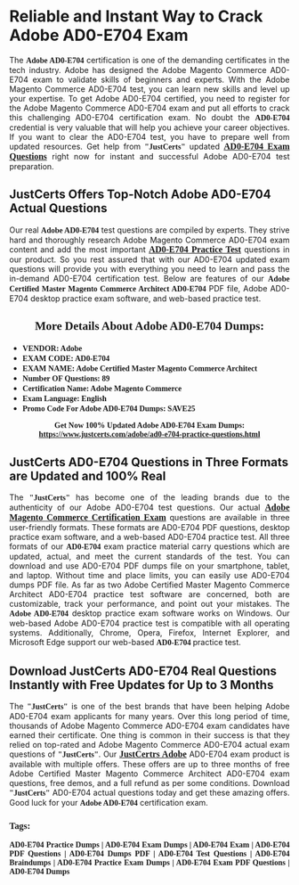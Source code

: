 <h1><strong>Reliable and Instant Way to Crack Adobe AD0-E704 Exam</strong></h1>

<p style="text-align: justify;">The <span style="font-family:Georgia,serif;"><strong>Adobe AD0-E704</strong></span> certification is one of the demanding certificates in the tech industry. Adobe has designed the Adobe Magento Commerce AD0-E704 exam to validate skills of beginners and experts. With the Adobe Magento Commerce AD0-E704 test, you can learn new skills and level up your expertise. To get Adobe AD0-E704 certified, you need to register for the Adobe Magento Commerce AD0-E704 exam and put all efforts to crack this challenging AD0-E704 certification exam. No doubt the <span style="font-family:Georgia,serif;"><strong> AD0-E704</strong></span> credential is very valuable that will help you achieve your career objectives. If you want to clear the AD0-E704 test, you have to prepare well from updated resources. Get help from <span style="font-size:14px;"><span style="font-family:Georgia,serif;"><strong>"JustCerts"</strong></span></span> updated <a href="https://www.justcerts.com/adobe/ad0-e704-practice-questions.html"><span style="font-size:16px;"><span style="font-family:Georgia,serif;"><strong>AD0-E704 Exam Questions</strong></span></span></a> right now for instant and successful Adobe AD0-E704 test preparation.</p>

<h2><strong>JustCerts Offers Top-Notch Adobe AD0-E704 Actual Questions </strong></h2>

<p style="text-align: justify;">Our real <span style="font-family:Georgia,serif;"><strong>Adobe AD0-E704</strong></span> test questions are compiled by experts. They strive hard and thoroughly research Adobe Magento Commerce AD0-E704 exam content and add the most important <a href="https://www.justcerts.com/adobe/ad0-e704-practice-questions.html"><span style="font-size:16px;"><span style="font-family:Georgia,serif;"><strong>AD0-E704 Practice Test</strong></span></span></a> questions in our product. So you rest assured that with our AD0-E704 updated exam questions will provide you with everything you need to learn and pass the in-demand AD0-E704 certification test. Below are features of our <span style="font-family:Georgia,serif;"><strong>Adobe Certified Master Magento Commerce Architect AD0-E704</strong></span> PDF file, Adobe AD0-E704 desktop practice exam software, and web-based practice test.</p>

<h2 style="text-align: center;"><strong><span style="font-family:Georgia,serif;">More Details About Adobe AD0-E704 Dumps:</span></strong></h2>

<ul>
	<li style="text-align: justify;"><span style="font-size:14px;"><span style="font-family:Georgia,serif;"><strong>VENDOR: Adobe</strong></span></span></li>
	<li style="text-align: justify;"><span style="font-size:14px;"><span style="font-family:Georgia,serif;"><strong>EXAM CODE: AD0-E704</strong></span></span></li>
	<li style="text-align: justify;"><span style="font-size:14px;"><span style="font-family:Georgia,serif;"><strong>EXAM NAME: Adobe Certified Master Magento Commerce Architect</strong></span></span></li>
	<li style="text-align: justify;"><span style="font-size:14px;"><span style="font-family:Georgia,serif;"><strong>Number OF Questions: 89</strong></span></span></li>
	<li style="text-align: justify;"><span style="font-size:14px;"><span style="font-family:Georgia,serif;"><strong>Certification Name: Adobe Magento Commerce</strong></span></span></li>
	<li style="text-align: justify;"><span style="font-size:14px;"><span style="font-family:Georgia,serif;"><strong>Exam Language: English</strong></span></span></li>
	<li style="text-align: justify;"><span style="font-size:14px;"><span style="font-family:Georgia,serif;"><strong>Promo Code For Adobe AD0-E704 Dumps: SAVE25</strong></span></span></li>
</ul>

<p style="text-align: center;"><strong><span style="font-family:Georgia,serif;"><span style="font-size:14px;">Get Now 100% Updated Adobe AD0-E704 Exam Dumps:</span> <a href="https://www.justcerts.com/adobe/ad0-e704-practice-questions.html">https://www.justcerts.com/adobe/ad0-e704-practice-questions.html</a></span></strong></p>

<h2><strong>JustCerts AD0-E704 Questions in Three Formats are Updated and 100% Real</strong></h2>

<p style="text-align: justify;">The <span style="font-size:14px;"><span style="font-family:Georgia,serif;"><strong>"JustCerts"</strong></span></span> has become one of the leading brands due to the authenticity of our Adobe AD0-E704 test questions. Our actual <a href="https://www.justcerts.com/adobe/adobe-magento-commerce-certification-exams.html"><span style="font-size:16px;"><span style="font-family:Georgia,serif;"><strong>Adobe Magento Commerce Certification Exam</strong></span></span></a> questions are available in three user-friendly formats. These formats are AD0-E704 PDF questions, desktop practice exam software, and a web-based AD0-E704 practice test. All three formats of our <strong><span style="font-family:Georgia,serif;"> AD0-E704</span></strong> exam practice material carry questions which are updated, actual, and meet the current standards of the test. You can download and use AD0-E704 PDF dumps file on your smartphone, tablet, and laptop. Without time and place limits, you can easily use AD0-E704 dumps PDF file. As far as two Adobe Certified Master Magento Commerce Architect AD0-E704 practice test software are concerned, both are customizable, track your performance, and point out your mistakes. The <span style="font-family:Georgia,serif;"><strong>Adobe AD0-E704</strong></span> desktop practice exam software works on Windows. Our web-based Adobe AD0-E704 practice test is compatible with all operating systems. Additionally, Chrome, Opera, Firefox, Internet Explorer, and Microsoft Edge support our web-based <span style="font-family:Georgia,serif;"><strong>AD0-E704 </strong></span> practice test.</p>

<h2><strong>Download JustCerts AD0-E704 Real Questions Instantly with Free Updates for Up to 3 Months</strong></h2>

<p style="text-align: justify;">The <span style="font-family:Georgia,serif;"><span style="font-size:14px;"><strong>"JustCerts"</strong></span></span> is one of the best brands that have been helping Adobe AD0-E704 exam applicants for many years. Over this long period of time, thousands of Adobe Magento Commerce AD0-E704 exam candidates have earned their certificate. One thing is common in their success is that they relied on top-rated and Adobe Magento Commerce AD0-E704 actual exam questions of <span style="font-family:Georgia,serif;"><span style="font-size:14px;"><strong>"JustCerts"</strong></span></span>. Our <a href="https://www.justcerts.com/adobe-certification-exams.html"><span style="font-size:16px;"><span style="font-family:Georgia,serif;"><strong>JustCertrs Adobe</strong></span></span></a> AD0-E704 exam product is available with multiple offers. These offers are up to three months of free Adobe Certified Master Magento Commerce Architect AD0-E704 exam questions, free demos, and a full refund as per some conditions. Download <span style="font-family:Georgia,serif;"><span style="font-size:14px;"><strong>"JustCerts"</strong></span></span> AD0-E704 actual questions today and get these amazing offers. Good luck for your <span style="font-family:Georgia,serif;"><strong>Adobe AD0-E704</strong></span> certification exam.</p>

<h3 style="text-align: justify;"><span style="font-family:Georgia,serif;"><strong>Tags:</strong></span></h3>

<p style="text-align: justify;"><span style="font-family:Georgia,serif;"><strong>AD0-E704 Practice Dumps | AD0-E704 Exam Dumps | AD0-E704 Exam | AD0-E704 PDF Questions | AD0-E704 Dumps PDF | AD0-E704 Test Questions | AD0-E704 Braindumps | AD0-E704 Practice Exam Dumps | AD0-E704 Exam PDF Questions | AD0-E704 Dumps</strong></span></p>
